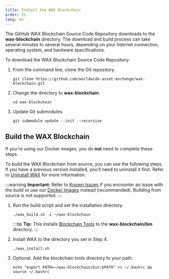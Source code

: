 ```yaml
---
title: Install the WAX Blockchain
order: 31
lang: en
---
```


The GitHub WAX Blockchain Source Code Repository downloads to the **wax-blockchain** directory. The download and build process can take several minutes to several hours, depending on your Internet connection, operating system, and hardware specifications.

To download the WAX Blockchain Source Code Repository:

1. From the command line, clone the Git repository.

    ```shell
    git clone https://github.com/worldwide-asset-exchange/wax-blockchain.git
    ```

2. Change the directory to **wax-blockchain**.

    ```shell
    cd wax-blockchain
    ```

3. Update Git submodules.

    ```shell
    git submodule update --init --recursive
    ```

## Build the WAX Blockchain

If you're using our Docker images, you do **not** need to complete these steps.

To build the WAX Blockchain from source, you can use the following steps. If you have a previous version installed, you'll need to uninstall it first. Refer to [Uninstall WAX](/docs/tutorials/blockchain_uninstall) for more information.

:::warning
<strong>Important:</strong> Refer to [Known Issues](/docs/troubleshooting/) if you encounter an issue with the build or use our [Docker Images](/build/dapp-development/docker-setup/) instead (recommended). Building from source is not supported. 
:::

1. Run the build script and set the installation directory. 

    ```shell
    ./wax_build.sh -i ~/wax-blockchain
    ```

    :::tip
    <strong>Tip:</strong> This installs [Blockchain Tools](/docs/tools/blockchain_tools) to the <strong>wax-blockchain/bin</strong> directory.
    :::

2. Install WAX to the directory you set in Step 4.

    ```shell
    ./wax_install.sh
    ```

3. Optional. Add the blockchain tools directory to your path.

    ```shell
    echo "export PATH=~/wax-blockchain/bin:$PATH" >> ~/.bashrc && source ~/.bashrc
    ```







